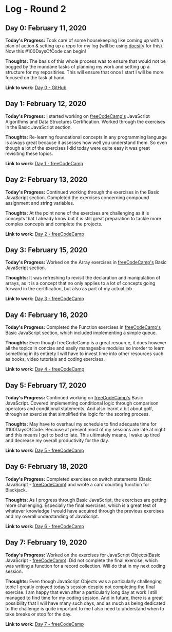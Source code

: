 # Log - Round 2

## Day 0: February 11, 2020

**Today's Progress:** Took care of some housekeeping like coming up with a plan of action & setting up a repo for my log (will be using [docsify](https://docsify.js.org) for this). Now this #100DaysOfCode can begin!

**Thoughts:** The basis of this whole process was to ensure that would not be bogged by the mundane tasks of planning my work and setting up a structure for my repositiries. This will ensure that once I start I will be more focused on the task at hand.

**Link to work:** [Day 0 - GitHub](https://github.com/solomonkamanga/100-days-of-code)

## Day 1: February 12, 2020

**Today's Progress:** I started working on [freeCodeCamp's](https://www.freecodecamp.org) JavaScript Algorithms and Data Structures Certification. Worked through the exercises in the Basic JavaScript section.

**Thoughts:** Re-learning foundational concepts in any programming language is always great because it assesses how well you understand them. So even though a lot of the exercises I did today were quite easy it was great revisiting these topics.

**Link to work:** [Day 1 - freeCodeCamp](https://twitter.com/Changamire_Musa/status/1227749691636535297)

## Day 2: February 13, 2020

**Today's Progress:** Continued working through the exercises in the Basic JavaScript section. Completed the exercises concerning compound assignment and string variables.

**Thoughts:** At the point none of the exercises are challenging as it is concepts that I already know but it is still great preparation to tackle more complex concepts and complete the projects.

**Link to work:** [Day 2 - freeCodeCamp](https://twitter.com/Changamire_Musa/status/1228075161355718667)

## Day 3: February 15, 2020

**Today's Progress:** Worked on the Array exercises in [freeCodeCamp's](https://www.freecodecamp.org) Basic JavaScript section.

**Thoughts:** It was refreshing to revisit the declaration and manipulation of arrays, as it is a concept that no only applies to a lot of concepts going forward in the certification, but also as part of my actual job.

**Link to work:** [Day 3 - freeCodeCamp](https://twitter.com/Changamire_Musa/status/1228710647602479110)


## Day 4: February 16, 2020

**Today's Progress:** Completed the Function exercises in [freeCodeCamp's](https://www.freecodecamp.org) Basic JavaScript section, which included implementing a simple queue.

**Thoughts:** Even though freeCodeCamp is a great resource, it does however all the topics in concise and easily manageable modules so inorder to learn something in its entirety I will have to invest time into other resources such as books, video tutorials and coding exercises.

**Link to work:** [Day 4 - freeCodeCamp](https://twitter.com/Changamire_Musa/status/1229117170585612295)

## Day 5: February 17, 2020

**Today's Progress:** Continued working on [freeCodeCamp's](https://www.freecodecamp.org) Basic JavaScript. Covered implementing conditional logic through comparison operators and conditional statements. And also learnt a bit about golf, through an exercise that simplified the logic for the scoring process.

**Thoughts:** May have to overhaul my schedule to find adequate time for #100DaysOfCode. Because at present most of my sessions are late at night and this means I get to bed to late. This ultimately means, I wake up tired and decrease my overall productivity for the day.

**Link to work:** [Day 5 - freeCodeCamp](https://twitter.com/Changamire_Musa/status/1229536859061202944)

## Day 6: February 18, 2020

**Today's Progress:** Completed exercises on switch statements (Basic JavaScript - [freeCodeCamp](https://www.freecodecamp.org)) and wrote a card counting function for Blackjack. 

**Thoughts:** As I progress through Basic JavaScript, the exercises are getting more challenging. Especially the final exercises, which is a great test of whatever knowledge I would have acquired through the previous exercises and my overall understanding of JavaScript.

**Link to work:** [Day 6 - freeCodeCamp](https://twitter.com/Changamire_Musa/status/1229899633629028352)

## Day 7: February 19, 2020

**Today's Progress:** Worked on the exercises for JavaScript Objects(Basic JavaScript - [freeCodeCamp](https://www.freecodecamp.org)). Did not complete the final exercise, which was writing a function for a record collection.  Will do that in my next coding session.

**Thoughts:** Even though JavaScript Objects was a particularly challenging topic I greatly enjoyed today's session despite not completing the final exercise. I am happy that even after a particularly long day at work I still managed to find time for my coding session. And in future, there is a great possibility that I will have many such days, and as much as being dedicated to the challenge is quite important to me I also need to understand when to take breaks or stop for the day.

**Link to work:** [Day 7 - freeCodeCamp](https://twitter.com/Changamire_Musa/status/1230264655207071744)